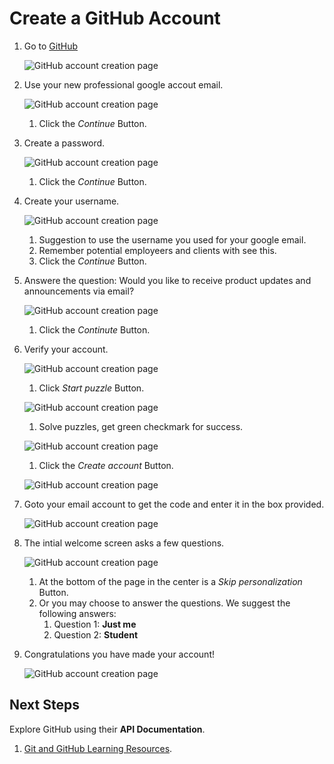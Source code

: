 # Create a GitHub Account


1. Go to [GitHub](https://github.com/signup?ref_cta=Sign+up&ref_loc=header+logged+out&ref_page=%2F&source=header-home)

    ![GitHub account creation page](images/GitHubCreationStep0.png)

1. Use your new professional google accout email.

    ![GitHub account creation page](images/GitHubCreationStep1.png)

    1. Click the *Continue* Button.

1. Create a password.

    ![GitHub account creation page](images/GitHubCreationStep2.png)

    1. Click the *Continue* Button.

1. Create your username.

    ![GitHub account creation page](images/GitHubCreationStep3.png)

    1. Suggestion to use the username you used for your google email.
    1. Remember potential employeers and clients with see this.
    1. Click the *Continue* Button.

1. Answere the question: Would you like to receive product updates and announcements via email?

    ![GitHub account creation page](images/GitHubCreationStep4.png)

    1. Click the *Continute* Button.

1. Verify your account.

    ![GitHub account creation page](images/GitHubCreationStep5.png)

    1. Click *Start puzzle* Button.

    ![GitHub account creation page](images/GitHubCreationStep6.png)

    1. Solve puzzles, get green checkmark for success.

    ![GitHub account creation page](images/GitHubCreationStep7.png)

    1. Click the *Create account* Button.

    ![GitHub account creation page](images/GitHubCreationStep8.png)

1. Goto your email account to get the code and enter it in the box provided.

    ![GitHub account creation page](images/GitHubCreationStep9.png)

1. The intial welcome screen asks a few questions.

    ![GitHub account creation page](images/GitHubCreationStep10.png)

    1. At the bottom of the page in the center is a *Skip personalization* Button.
    1. Or you may choose to answer the questions. We suggest the following answers:
        1. Question 1: **Just me** 
        1. Question 2: **Student**

1. Congratulations you have made your account!

    ![GitHub account creation page](images/GitHubCreationStep11.png)

## Next Steps

Explore GitHub using their **API Documentation**.  
1. [Git and GitHub Learning Resources](https://docs.github.com/en/get-started/quickstart/git-and-github-learning-resources).

